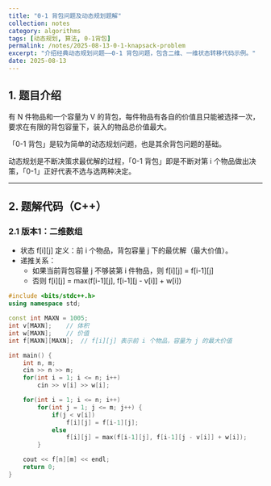 ```yaml
---
title: "0-1 背包问题及动态规划题解"
collection: notes
category: algorithms
tags: [动态规划, 算法, 0-1背包]
permalink: /notes/2025-08-13-0-1-knapsack-problem
excerpt: "介绍经典动态规划问题——0-1 背包问题，包含二维、一维状态转移代码示例。"
date: 2025-08-13
---
```


## 1. 题目介绍

有 N 件物品和一个容量为 V 的背包，每件物品有各自的价值且只能被选择一次，要求在有限的背包容量下，装入的物品总价值最大。

「0-1 背包」是较为简单的动态规划问题，也是其余背包问题的基础。

动态规划是不断决策求最优解的过程，「0-1 背包」即是不断对第 i 个物品做出决策，「0-1」正好代表不选与选两种决定。

---

## 2. 题解代码（C++）

### 2.1 版本1：二维数组

- 状态 f[i][j] 定义：前 i 个物品，背包容量 j 下的最优解（最大价值）。
- 递推关系：
  - 如果当前背包容量 j 不够装第 i 件物品，则 f[i][j] = f[i-1][j]
  - 否则 f[i][j] = max(f[i-1][j], f[i-1][j - v[i]] + w[i])

```cpp
#include <bits/stdc++.h>
using namespace std;

const int MAXN = 1005;
int v[MAXN];    // 体积
int w[MAXN];    // 价值
int f[MAXN][MAXN];  // f[i][j] 表示前 i 个物品，容量为 j 的最大价值

int main() {
    int n, m;
    cin >> n >> m;
    for(int i = 1; i <= n; i++)
        cin >> v[i] >> w[i];

    for(int i = 1; i <= n; i++)
        for(int j = 1; j <= m; j++) {
            if(j < v[i])
                f[i][j] = f[i-1][j];
            else
                f[i][j] = max(f[i-1][j], f[i-1][j - v[i]] + w[i]);
        }

    cout << f[n][m] << endl;
    return 0;
}
